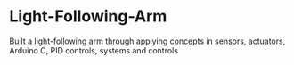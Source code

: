 # Light-Following-Arm
Built a light-following arm through applying concepts in sensors, actuators, Arduino C, PID controls, systems and controls
